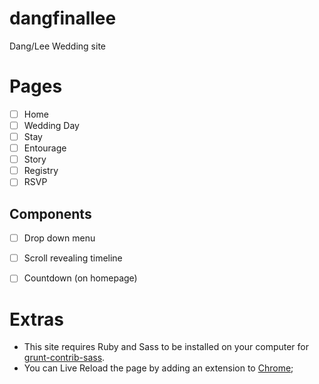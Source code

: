 # dangfinallee
Dang/Lee Wedding site

# Pages
- [ ] Home
- [ ] Wedding Day
- [ ] Stay
- [ ] Entourage
- [ ] Story
- [ ] Registry
- [ ] RSVP

## Components
- [ ] Drop down menu
- [ ] Scroll revealing timeline
- [ ] Countdown (on homepage)


# Extras
- This site requires Ruby and Sass to be installed on your computer for [grunt-contrib-sass](https://github.com/gruntjs/grunt-contrib-sass).
- You can Live Reload the page by adding an extension to [Chrome](https://chrome.google.com/webstore/detail/livereload/jnihajbhpnppcggbcgedagnkighmdlei?hl=en);
